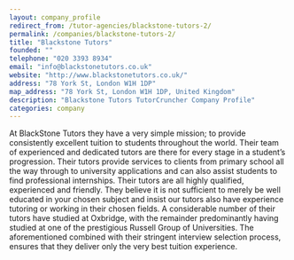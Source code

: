 ```yaml
---
layout: company_profile
redirect_from: /tutor-agencies/blackstone-tutors-2/
permalink: /companies/blackstone-tutors-2/
title: "Blackstone Tutors"
founded: ""
telephone: "020 3393 8934"
email: "info@blackstonetutors.co.uk"
website: "http://www.blackstonetutors.co.uk/"
address: "78 York St, London W1H 1DP"
map_address: "78 York St, London W1H 1DP, United Kingdom"
description: "Blackstone Tutors TutorCruncher Company Profile"
categories: company
---
```

At BlackStone Tutors they have a very simple mission; to provide consistently excellent tuition to students throughout
the world. Their team of experienced and dedicated tutors are there for every stage in a student’s progression. Their
tutors provide services to clients from primary school all the way through to university applications and can also
assist students to find professional internships. Their tutors are all highly qualified, experienced and friendly. They
believe it is not sufficient to merely be well educated in your chosen subject and insist our tutors also have
experience tutoring or working in their chosen fields. A considerable number of their tutors have studied at Oxbridge,
with the remainder predominantly having studied at one of the prestigious Russell Group of Universities. The
aforementioned combined with their stringent interview selection process, ensures that they deliver only the very best
tuition experience.
